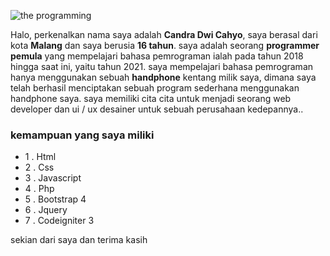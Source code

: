 ![the programming](https://encrypted-tbn0.gstatic.com/images?q=tbn:ANd9GcRyYN9I3urxXCQ2Q5OZho7DacnjU8MP0gq6SiFvN1wfovr6POGMUEKrtJrD&s=10)


Halo, perkenalkan nama saya adalah **Candra Dwi Cahyo**, saya berasal dari kota **Malang** dan saya berusia **16 tahun**. saya adalah seorang **programmer pemula** yang mempelajari bahasa pemrograman ialah pada tahun 2018 hingga saat ini, yaitu tahun 2021. saya mempelajari bahasa pemrograman hanya menggunakan sebuah **handphone** kentang milik saya, dimana saya telah berhasil menciptakan sebuah program sederhana menggunakan handphone saya. saya memiliki cita cita untuk menjadi seorang web developer dan ui / ux desainer untuk sebuah perusahaan kedepannya..

### kemampuan yang saya miliki

* 1 . Html
* 2 . Css
* 3 . Javascript
* 4 . Php
* 5 . Bootstrap 4
* 6 . Jquery
* 7 . Codeigniter 3

sekian dari saya dan terima kasih 

